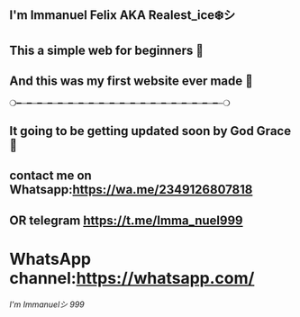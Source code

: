 ## I'm Immanuel Felix AKA Realest_ice❄️シ︎
## This a simple web for beginners 🙂
## And this was my first website ever made 🥴
❍━─━─━─━─━─━─━─━─━─━─━─━─━─━─━─━─━─━─━─━─❍
## It going to be getting updated soon by God Grace 💙
## contact me on Whatsapp:https://wa.me/2349126807818
## OR telegram https://t.me/Imma_nuel999
# WhatsApp channel:https://whatsapp.com/


*I'm Immanuelシ︎*
_999_
